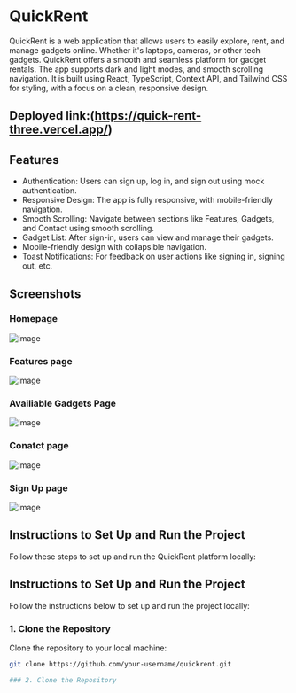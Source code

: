 # QuickRent

QuickRent is a web application that allows users to easily explore, rent, and manage gadgets online. Whether it's laptops, cameras, or other tech gadgets. QuickRent offers a smooth and seamless platform for gadget rentals. The app supports dark and light modes, and smooth scrolling navigation. It is built using React, TypeScript, Context API, and Tailwind CSS for styling, with a focus on a clean, responsive design.

## Deployed link:(https://quick-rent-three.vercel.app/)


## Features
- Authentication: Users can sign up, log in, and sign out using mock authentication.
- Responsive Design: The app is fully responsive, with mobile-friendly navigation.
- Smooth Scrolling: Navigate between sections like Features, Gadgets, and Contact using smooth scrolling.
- Gadget List: After sign-in, users can view and manage their gadgets.
- Mobile-friendly design with collapsible navigation.
- Toast Notifications: For feedback on user actions like signing in, signing out, etc.

## Screenshots

### Homepage

![image](https://github.com/user-attachments/assets/b8fde93a-0c8e-4ea6-8a69-6422cd9ce748)


### Features page

![image](https://github.com/user-attachments/assets/26e27ed1-6302-44b1-a7f2-6786436cec81)



### Availiable Gadgets Page

![image](https://github.com/user-attachments/assets/ad0bccb8-2ff0-4a11-9e2a-09da3758c139)



### Conatct page

![image](https://github.com/user-attachments/assets/6c8b341f-c323-49ff-b595-05c3a1a01d01)


### Sign Up page

![image](https://github.com/user-attachments/assets/5a29dc64-51aa-4c9c-9383-3840521fdd1b)


## Instructions to Set Up and Run the Project

Follow these steps to set up and run the QuickRent platform locally:


## Instructions to Set Up and Run the Project

Follow the instructions below to set up and run the project locally:

### 1. Clone the Repository

Clone the repository to your local machine:

```bash
git clone https://github.com/your-username/quickrent.git

### 2. Clone the Repository
